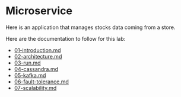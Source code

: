 # Microservice

Here is an application that manages stocks data coming from a store.

Here are the documentation to follow for this lab:

* [01-introduction.md](01-introduction.md)
* [02-architecture.md](02-architecture.md)
* [03-run.md](03-run.md)
* [04-cassandra.md](04-cassandra.md)
* [05-kafka.md](05-kafka.md)
* [06-fault-tolerance.md](06-fault-tolerance.md)
* [07-scalability.md](07-scalability.md)
